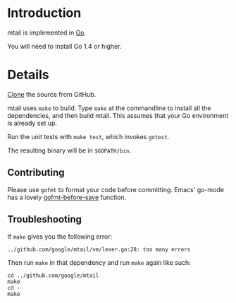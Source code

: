 # Introduction

mtail is implemented in [Go](http://golang.org).

You will need to install Go 1.4 or higher.

# Details

[Clone](http://github.com/google/mtail) the source from GitHub.

mtail uses `make` to build.  Type `make` at the commandline to install all the dependencies, and then build mtail.  This assumes that your Go environment is already set up.

Run the unit tests with `make test`, which invokes `gotest`.

The resulting binary will be in `$GOPATH/bin`.

## Contributing

Please use `gofmt` to format your code before committing.  Emacs' go-mode has a lovely [gofmt-before-save](http://golang.org/misc/emacs/go-mode.el) function.

## Troubleshooting

If `make` gives you the following error:

```
../github.com/google/mtail/vm/lexer.go:28: too many errors
```

Then run `make` in that dependency and run `make` again like such:

```
cd ../github.com/google/mtail
make
cd -
make
```